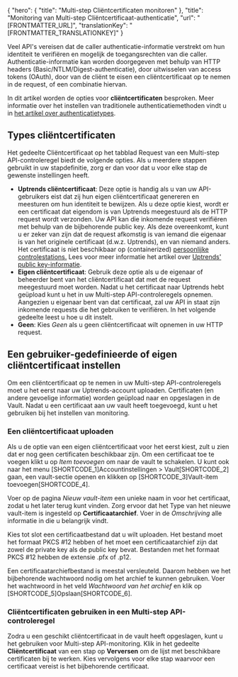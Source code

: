 {
  "hero": {
    "title": "Multi-step Cliëntcertificaten monitoren"
  },
  "title": "Monitoring van Multi-step Cliëntcertificaat-authenticatie",
  "url": "[FRONTMATTER_URL]",
  "translationKey": "[FRONTMATTER_TRANSLATIONKEY]"
}

Veel API's vereisen dat de caller authenticatie-informatie verstrekt om hun identiteit te verifiëren en mogelijk de toegangsrechten van die caller. Authenticatie-informatie kan worden doorgegeven met behulp van HTTP headers (Basic/NTLM/Digest-authenticatie), door uitwisselen van access tokens (OAuth), door van de cliënt te eisen een cliëntcertificaat op te nemen in de request, of een combinatie hiervan.

In dit artikel worden de opties voor **cliëntcertificaten** besproken. Meer informatie over het instellen van traditionele authenticatiemethoden vindt u in [het artikel over authenticatietypes]([LINK_URL_1]).

## Types cliëntcertificaten

Het gedeelte Cliëntcertificaat op het tabblad Request van een Multi-step API-controleregel biedt de volgende opties. Als u meerdere stappen gebruikt in uw stapdefinitie, zorg er dan voor dat u voor elke stap de gewenste instellingen heeft.

-   **Uptrends cliëntcertificaat**: Deze optie is handig als u van uw API-gebruikers eist dat zij hun eigen cliëntcertificaat genereren en meesturen om hun identiteit te bewijzen. Als u deze optie kiest, wordt er een certificaat dat eigendom is van Uptrends meegestuurd als de HTTP request wordt verzonden. Uw API kan die inkomende request verifiëren met behulp van de bijbehorende public key. Als deze overeenkomt, kunt u er zeker van zijn dat de request afkomstig is van iemand die eigenaar is van het originele certificaat (d.w.z. Uptrends), en van niemand anders. Het certificaat is niet beschikbaar op (containerized) [persoonlijke controlestations.]([LINK_URL_2]) 
Lees voor meer informatie het artikel over [Uptrends' public key-informatie]([LINK_URL_3]). 
-   **Eigen cliëntcertificaat**: Gebruik deze optie als u de eigenaar of beheerder bent van het cliëntcertificaat dat met de request meegestuurd moet worden. Nadat u het certificaat naar Uptrends hebt geüpload kunt u het in uw Multi-step API-controleregels opnemen. Aangezien u eigenaar bent van dat certificaat, zal uw API in staat zijn inkomende requests die het gebruiken te verifiëren. In het volgende gedeelte leest u hoe u dit instelt.
-   **Geen**: Kies *Geen* als u geen cliëntcertificaat wilt opnemen in uw HTTP request.

## Een gebruiker-gedefinieerde of eigen cliëntcertificaat instellen 

Om een cliëntcertificaat op te nemen in uw Multi-step API-controleregels moet u het eerst naar uw Uptrends-account uploaden. Certificaten (en andere gevoelige informatie) worden geüpload naar en opgeslagen in de Vault. Nadat u een certificaat aan uw vault heeft toegevoegd, kunt u het gebruiken bij het instellen van monitoring.

### Een cliëntcertificaat uploaden

Als u de optie van een eigen cliëntcertificaat voor het eerst kiest, zult u zien dat er nog geen certificaten beschikbaar zijn. Om een certificaat toe te voegen klikt u op *Item toevoegen* om naar de vault te schakelen. U kunt ook naar het menu [SHORTCODE_1]Accountinstellingen > Vault[SHORTCODE_2] gaan, een vault-sectie openen en klikken op [SHORTCODE_3]Vault-item toevoegen[SHORTCODE_4].

Voer op de pagina *Nieuw vault-item* een unieke naam in voor het certificaat, zodat u het later terug kunt vinden. Zorg ervoor dat het Type van het nieuwe vault-item is ingesteld op **Certificaatarchief**. Voer in de *Omschrijving* alle informatie in die u belangrijk vindt.

Kies tot slot een certificaatbestand dat u wilt uploaden. Het bestand moet het formaat PKCS \#12 hebben of het moet een certificaatarchief zijn dat zowel de private key als de public key bevat. Bestanden met het formaat PKCS \#12 hebben de extensie .pfx of .p12.

Een certificaatarchiefbestand is meestal versleuteld. Daarom hebben we het bijbehorende wachtwoord nodig om het archief te kunnen gebruiken. Voer het wachtwoord in het veld *Wachtwoord van het archief* en klik op [SHORTCODE_5]Opslaan[SHORTCODE_6].

### Cliëntcertificaten gebruiken in een Multi-step API-controleregel

Zodra u een geschikt cliëntcertificaat in de vault heeft opgeslagen, kunt u het gebruiken voor Multi-step API-monitoring. Klik in het gedeelte **Cliëntcertificaat** van een stap op **Verversen** om de lijst met beschikbare certificaten bij te werken. Kies vervolgens voor elke stap waarvoor een certificaat vereist is het bijbehorende certificaat.
